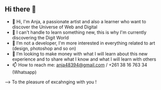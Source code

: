 ## Hi there 👋

- 👋 Hi, I'm Anja, a passionate artist and also a learner who want to discover the Universe of Web and Digital
- 🔭 I can't handle to learn something new, this is why I'm currently discovering the Digit World
- 🌱 I’m not a developer, I'm more interested in everything related to art (design, photoshop and so on)
- 👯 I’m looking to make money with what I will learn about this new experience and to share what I know and what I will learn with others
- 📫 How to reach me: anja48394@gmail.com / +261 38 16 763 34 (Whatsapp)

--> To the pleasure of excahnging with you !

